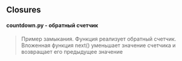 ## Closures

#### countdown.py - обратный счетчик
> Пример замыкания.
        Функция реализует обратный счетчик.
        Вложенная функция next() уменьшает значение счетчика
        и возвращает его предыдущее значение